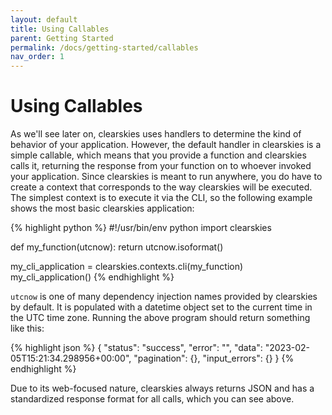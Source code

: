 ```yaml
---
layout: default
title: Using Callables
parent: Getting Started
permalink: /docs/getting-started/callables
nav_order: 1
---
```


# Using Callables

As we'll see later on, clearskies uses handlers to determine the kind of behavior of your application.  However, the default handler in clearskies is a simple callable, which means that you provide a function and clearskies calls it, returning the response from your function on to whoever invoked your application.  Since clearskies is meant to run anywhere, you do have to create a context that corresponds to the way clearskies will be executed.  The simplest context is to execute it via the CLI, so the following example shows the most basic clearskies application:

{% highlight python %}
#!/usr/bin/env python
import clearskies

def my_function(utcnow):
    return utcnow.isoformat()

my_cli_application = clearskies.contexts.cli(my_function)
my_cli_application()
{% endhighlight %}

`utcnow` is one of many dependency injection names provided by clearskies by default.  It is populated with a datetime object set to the current time in the UTC time zone.  Running the above program should return something like this:

{% highlight json %}
{
  "status": "success",
  "error": "",
  "data": "2023-02-05T15:21:34.298956+00:00",
  "pagination": {},
  "input_errors": {}
}
{% endhighlight %}

Due to its web-focused nature, clearskies always returns JSON and has a standardized response format for all calls, which you can see above.

